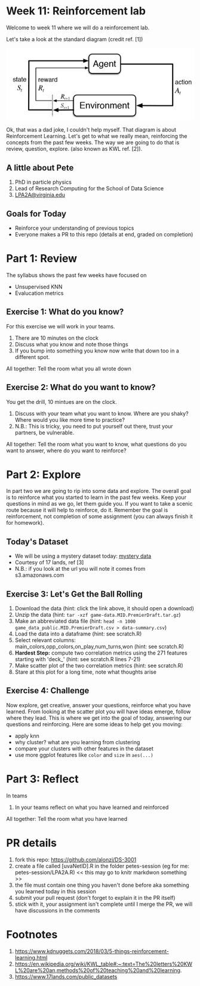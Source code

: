 # Week 11: Reinforcement lab
Welcome to week 11 where we will do a reinforcement lab.

Let's take a look at the standard diagram (credit ref. [1])

![](https://github.com/alonzi/DS-3001/blob/a41a636f4cba7ad7869342056b8f3e90dc4507d8/week-11-reinforcement-lab/reinforcement.jpeg)

Ok, that was a dad joke, I couldn't help myself. That diagram is about Reinforcement Learning. Let's get to what we really mean, reinforcing the concepts from the past few weeks. The way we are going to do that is review, question, explore. (also known as KWL ref. [2]).

## A little about Pete
1. PhD in particle physics
2. Lead of Research Computing for the School of Data Science
3. LPA2A@virginia.edu

## Goals for Today
* Reinforce your understanding of previous topics 
* Everyone makes a PR to this repo (details at end, graded on completion)

# Part 1: Review
The syllabus shows the past few weeks have focused on
* Unsupervised KNN
* Evalucation metrics

## Exercise 1: What do you know?
For this exercise we will work in your teams.

1. There are 10 minutes on the clock
2. Discuss what you know and note those things
3. If you bump into something you know now write that down too in a different spot.

All together: Tell the room what you all wrote down

## Exercise 2: What do you want to know?
You get the drill, 10 mintues are on the clock.

1. Discuss with your team what you want to know. Where are you shaky? Where would you like more time to practice?
2. N.B.: This is tricky, you need to put yourself out there, trust your partners, be vulnerable.

All together: Tell the room what you want to know, what questions do you want to answer, where do you want to reinforce?

# Part 2: Explore
In part two we are going to rip into some data and explore. The overall goal is to reinforce what you started to learn in the past few weeks. Keep your questions in mind as we go, let them guide you. If you want to take a scenic route because it will help to reinforce, do it. Remember the goal is reinforcement, not completion of some assignment (you can always finish it for homework).


## Today's Dataset
* We will be using a mystery dataset today: [mystery data](https://17lands-public.s3.amazonaws.com/analysis_data/game_data/game-data.MID.PremierDraft.tar.gz)
* Courtesy of 17 lands, ref [3]
* N.B.: if you look at the url you will note it comes from s3.amazonaws.com

## Exercise 3: Let's Get the Ball Rolling
1. Download the data (hint: click the link above, it should open a download)
2. Unzip the data (hint: `tar -xzf game-data.MID.PremierDraft.tar.gz`)
3. Make an abbreviated data file (hint: `head -n 1000 game_data_public.MID.PremierDraft.csv > data-summary.csv`)
4. Load the data into a dataframe (hint: see scratch.R)
5. Select relevant columns: main_colors,opp_colors,on_play,num_turns,won (hint: see scratch.R) 
6. **Hardest Step:** compute two correlation metrics using the 271 features starting with 'deck_' (hint: see scratch.R lines 7-21)
7. Make scatter plot of the two correlation metrics (hint: see scratch.R)
8. Stare at this plot for a long time, note what thoughts arise


## Exercise 4: Challenge
Now explore, get creative, answer your questions, reinforce what you have learned. From looking at the scatter plot you will have ideas emerge, follow where they lead. This is where we get into the goal of today, answering our questions and reinforcing. Here are some ideas to help get you moving:
* apply knn
* why cluster? what are you learning from clustering
* compare your clusters with other features in the dataset
* use more ggplot features like `color` and `size` in `aes(...)`


# Part 3: Reflect
In teams
1. In your teams reflect on what you have learned and reinforced

All together: Tell the room what you have learned

# PR details
1. fork this repo: https://github.com/alonzi/DS-3001
2. create a file called [uvaNetID].R in the folder petes-session (eg for me: petes-session/LPA2A.R) << this may go to knitr markdwon something >>
3. the file must contain one thing you haven't done before aka something you learned today in this session
4. submit your pull request (don't forget to explain it in the PR itself)
5. stick with it, your assignment isn't complete until I merge the PR, we will have discussions in the comments
  
  
# Footnotes
1. https://www.kdnuggets.com/2018/03/5-things-reinforcement-learning.html
2. https://en.wikipedia.org/wiki/KWL_table#:~:text=The%20letters%20KWL%20are%20an,methods%20of%20teaching%20and%20learning.
3. https://www.17lands.com/public_datasets
